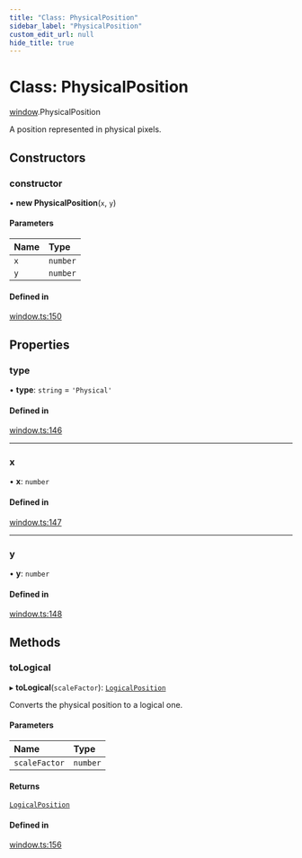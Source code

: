 ```yaml
---
title: "Class: PhysicalPosition"
sidebar_label: "PhysicalPosition"
custom_edit_url: null
hide_title: true
---
```


# Class: PhysicalPosition

[window](../modules/window.md).PhysicalPosition

A position represented in physical pixels.

## Constructors

### constructor

• **new PhysicalPosition**(`x`, `y`)

#### Parameters

| Name | Type |
| :------ | :------ |
| `x` | `number` |
| `y` | `number` |

#### Defined in

[window.ts:150](https://github.com/tauri-apps/tauri/blob/fbb405b/tooling/api/src/window.ts#L150)

## Properties

### type

• **type**: `string` = `'Physical'`

#### Defined in

[window.ts:146](https://github.com/tauri-apps/tauri/blob/fbb405b/tooling/api/src/window.ts#L146)

___

### x

• **x**: `number`

#### Defined in

[window.ts:147](https://github.com/tauri-apps/tauri/blob/fbb405b/tooling/api/src/window.ts#L147)

___

### y

• **y**: `number`

#### Defined in

[window.ts:148](https://github.com/tauri-apps/tauri/blob/fbb405b/tooling/api/src/window.ts#L148)

## Methods

### toLogical

▸ **toLogical**(`scaleFactor`): [`LogicalPosition`](window.LogicalPosition.md)

Converts the physical position to a logical one.

#### Parameters

| Name | Type |
| :------ | :------ |
| `scaleFactor` | `number` |

#### Returns

[`LogicalPosition`](window.LogicalPosition.md)

#### Defined in

[window.ts:156](https://github.com/tauri-apps/tauri/blob/fbb405b/tooling/api/src/window.ts#L156)

